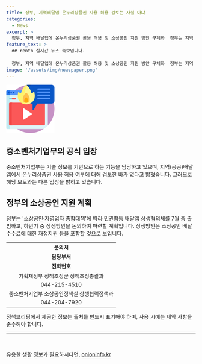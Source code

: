 ```yaml
---
title: 정부, 지역배달앱 온누리상품권 사용 허용 검토는 사실 아냐
categories:
  - News
excerpt: >
  정부, 지역 배달앱에 온누리상품권 활용 허용 및 소상공인 지원 방안 구체화  정부는 지역 배달앱에 온누리상품권 사용을 허용하고 소상공인 배달수수료 지원 등 구체적 방안을 논의한다고 발표했지만, 중소벤처기업부는 해당 내용을 부인했다. 하지만, 정부는 상생협의체를 구성하고 하반기 중 구체적인 지원 방안을 마련할 예정이며, 자세한 내용은 관련 부서로 문의할 수 있다. (문의 : 기획재정부 정책조정군 정책조정총괄과 0442154510, 중소벤처기업부 소상공인정책실 상생협력정책과 0442047920)
feature_text: >
  ## rentn 실시간 뉴스 속보입니다.

  정부, 지역 배달앱에 온누리상품권 활용 허용 및 소상공인 지원 방안 구체화  정부는 지역 배달앱에 온누리상품권 사용을 허용하고 소상공인 배달수수료 지원 등 구체적 방안을 논의한다고 발표했지만, 중소벤처기업부는 해당 내용을 부인했다. 하지만, 정부는 상생협의체를 구성하고 하반기 중 구체적인 지원 방안을 마련할 예정이며, 자세한 내용은 관련 부서로 문의할 수 있다. (문의 : 기획재정부 정책조정군 정책조정총괄과 0442154510, 중소벤처기업부 소상공인정책실 상생협력정책과 0442047920)
image: '/assets/img/newspaper.png'
---
```


<p><img src="/assets/img/news.png" alt="rentncar 속보" /></p>

<h2 data-ke-size="size26">중소벤처기업부의 공식 입장</h2>

<p data-ke-size="size16">중소벤처기업부는 기술 정보를 기반으로 하는 기능을 담당하고 있으며, 지역(공공)배달앱에서 온누리상품권 사용 허용 여부에 대해 검토한 바가 없다고 밝혔습니다. 그러므로 해당 보도와는 다른 입장을 밝히고 있습니다.</p>

<h2 data-ke-size="size26">정부의 소상공인 지원 계획</h2>

<p data-ke-size="size16">정부는 '소상공인·자영업자 종합대책'에 따라 민관합동 배달앱 상생협의체를 7월 중 출범하고, 하반기 중 상생방안을 논의하여 마련할 계획입니다. 상생방안은 소상공인 배달수수료에 대한 재정지원 등을 포함할 것으로 보입니다.</p>

<table>
    <tr>
        <td style="text-align: center; height: 17px;"><b>문의처</b></td>
    </tr>
    <tr>
        <td style="text-align: center; height: 17px;"><b>담당부서</b></td>
    </tr>
    <tr>
        <td style="text-align: center; height: 17px;"><b>전화번호</b></td>
    </tr>
    <tr>
        <td style="text-align: center; height: 17px;">기획재정부 정책조정군 정책조정총괄과</td>
    </tr>
    <tr>
        <td style="text-align: center; height: 17px;">044-215-4510</td>
    </tr>
    <tr>
        <td style="text-align: center; height: 17px;">중소벤처기업부 소상공인정책실 상생협력정책과</td>
    </tr>
    <tr>
        <td style="text-align: center; height: 17px;">044-204-7920</td>
    </tr>
</table>

<p data-ke-size="size16">정책브리핑에서 제공한 정보는 출처를 반드시 표기해야 하며, 사용 시에는 제약 사항을 준수해야 합니다. </p>

<hr>

<p data-ke-size="size16">&nbsp;</p>
유용한 생활 정보가 필요하시다면, <a href="https://onioninfo.kr" rel="dofollow">onioninfo.kr</a>


